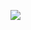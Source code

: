 [![](https://www.herokucdn.com/deploy/button.png)](https://heroku.com/deploy?template=https://github.com/Happl1H/Vxapp.git)